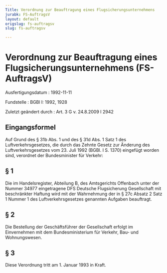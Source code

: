 ```yaml
---
Title: Verordnung zur Beauftragung eines Flugsicherungsunternehmens
jurabk: FS-AuftragsV
layout: default
origslug: fs-auftragsv
slug: fs-auftragsv

---
```


# Verordnung zur Beauftragung eines Flugsicherungsunternehmens (FS-AuftragsV)

Ausfertigungsdatum
:   1992-11-11

Fundstelle
:   BGBl I: 1992, 1928

Zuletzt geändert durch
:   Art. 3 G v. 24.8.2009 I 2942


## Eingangsformel

Auf Grund des § 31b Abs. 1 und des § 31d Abs. 1 Satz 1 des
Luftverkehrsgesetzes, die durch das Zehnte Gesetz zur Änderung des
Luftverkehrsgesetzes vom 23. Juli 1992 (BGBl. I S. 1370) eingefügt
worden sind, verordnet der Bundesminister für Verkehr:


## § 1

Die im Handelsregister, Abteilung B, des Amtsgerichts Offenbach unter
der Nummer 34977 eingetragene DFS Deutsche Flugsicherung Gesellschaft
mit beschränkter Haftung wird mit der Wahrnehmung der in § 27c Absatz
2 Satz 1 Nummer 1 des Luftverkehrsgesetzes genannten Aufgaben
beauftragt.


## § 2

Die Bestellung der Geschäftsführer der Gesellschaft erfolgt im
Einvernehmen mit dem Bundesministerium für Verkehr, Bau- und
Wohnungswesen.


## § 3

Diese Verordnung tritt am 1. Januar 1993 in Kraft.

